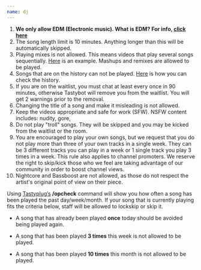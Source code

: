 ```yaml
---
name: dj
---
```

1. **We only allow EDM (Electronic music). What is EDM? For info, [click here](http://en.wikipedia.org/wiki/List_of_electronic_music_genres)**
2. The song length limit is 10 minutes. Anything longer than this will be automatically skipped.
3. Playing mixes is not allowed. This means videos that play several songs sequentially. [Here](https://www.youtube.com/watch?v=SFu2DfPDGeU) is an example. Mashups and remixes are allowed to be played.
4. Songs that are on the history can not be played. [Here](http://i.imgur.com/Fkpjp5H.png) is how you can check the history.
5. If you are on the waitlist, you must chat at least every once in 90 minutes, otherwise Tastybot will remove you from the waitlist. You will get 2 warnings prior to the removal.
6. Changing the title of a song and make it misleading is not allowed.
7. Keep the videos appropriate and safe for work (SFW). NSFW content includes: nudity, gore,
8. Do not play "troll" songs. They will be skipped and you may be kicked from the waitlist or the room.
9. You are encouraged to play your own songs, but we request that you do not play more than three of your own tracks in a single week. They can be 3 different tracks you can play in a week or 1 single track you play 3 times in a week. This rule also applies to channel promoters. We reserve the right to skip/kick those who we feel are taking advantage of our community in order to boost channel views.
10. Nightcore and Bassboost are not allowed, as those do not respect the artist's original point of view on their piece.

Using [Tastyplug’s](https://tastyplug.tastycat.org) **/opcheck** command will show you how often a song has been played the past day/week/month. If your song that is currently playing fits the criteria below, staff will be allowed to lockskip or skip it.

 * A song that has already been played **once** today should be avoided being played again.

 * A song that has been played **3 times** this week is not allowed to be played.

 * A song that has been played **10 times** this month is not allowed to be played.
